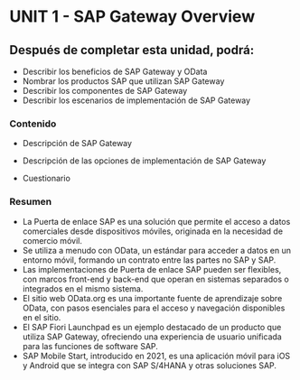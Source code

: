 # UNIT 1 - SAP Gateway Overview

## Después de completar esta unidad, podrá:

* Describir los beneficios de SAP Gateway y OData
* Nombrar los productos SAP que utilizan SAP Gateway
* Describir los componentes de SAP Gateway
* Describir los escenarios de implementación de SAP Gateway

### Contenido

- Descripción de SAP Gateway

- Descripción de las opciones de implementación de SAP Gateway

- Cuestionario

### Resumen
- La Puerta de enlace SAP es una solución que permite el acceso a datos comerciales desde dispositivos móviles, originada en la necesidad de comercio móvil.
- Se utiliza a menudo con OData, un estándar para acceder a datos en un entorno móvil, formando un contrato entre las partes no SAP y SAP.
- Las implementaciones de Puerta de enlace SAP pueden ser flexibles, con marcos front-end y back-end que operan en sistemas separados o integrados en el mismo sistema.
- El sitio web OData.org es una importante fuente de aprendizaje sobre OData, con pasos esenciales para el acceso y navegación disponibles en el sitio.
- El SAP Fiori Launchpad es un ejemplo destacado de un producto que utiliza SAP Gateway, ofreciendo una experiencia de usuario unificada para las funciones de software SAP.
- SAP Mobile Start, introducido en 2021, es una aplicación móvil para iOS y Android que se integra con SAP S/4HANA y otras soluciones SAP.